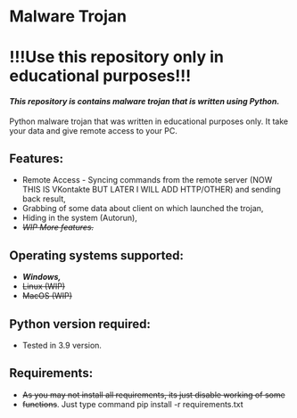 # **Malware Trojan**
# **!!!Use this repository only in educational purposes!!!**

#### _This repository is contains malware trojan that is written using Python._
Python malware trojan that was written in educational purposes only. It take your data and give remote access to your PC.
## Features:
- Remote Access - Syncing commands from the remote server (NOW THIS IS VKontakte BUT LATER I WILL ADD HTTP/OTHER) and sending back result,
- Grabbing of some data about client on which launched the trojan,
- Hiding in the system (Autorun),
- ~~_WIP More features._~~

## Operating systems supported:
- **_Windows,_**
- ~~Linux (WIP)~~
- ~~MacOS (WIP)~~

## Python version required:
- Tested in 3.9 version.

## Requirements:
- ~~As you may not install all requirements, its just disable working of some~~
- ~~functions~~. Just type command pip install -r requirements.txt
